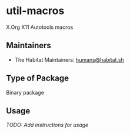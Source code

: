 # util-macros

X.Org X11 Autotools macros

## Maintainers

* The Habitat Maintainers: <humans@habitat.sh>

## Type of Package

Binary package

## Usage

*TODO: Add instructions for usage*
